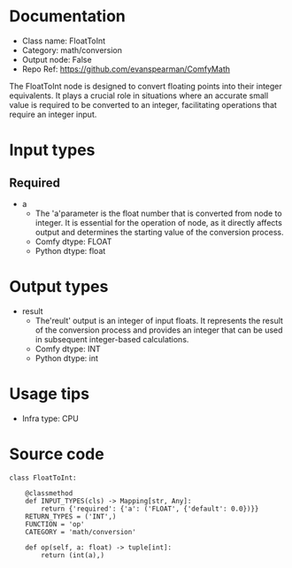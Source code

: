 # Documentation
- Class name: FloatToInt
- Category: math/conversion
- Output node: False
- Repo Ref: https://github.com/evanspearman/ComfyMath

The FloatToInt node is designed to convert floating points into their integer equivalents. It plays a crucial role in situations where an accurate small value is required to be converted to an integer, facilitating operations that require an integer input.

# Input types
## Required
- a
    - The 'a'parameter is the float number that is converted from node to integer. It is essential for the operation of node, as it directly affects output and determines the starting value of the conversion process.
    - Comfy dtype: FLOAT
    - Python dtype: float

# Output types
- result
    - The'reult' output is an integer of input floats. It represents the result of the conversion process and provides an integer that can be used in subsequent integer-based calculations.
    - Comfy dtype: INT
    - Python dtype: int

# Usage tips
- Infra type: CPU

# Source code
```
class FloatToInt:

    @classmethod
    def INPUT_TYPES(cls) -> Mapping[str, Any]:
        return {'required': {'a': ('FLOAT', {'default': 0.0})}}
    RETURN_TYPES = ('INT',)
    FUNCTION = 'op'
    CATEGORY = 'math/conversion'

    def op(self, a: float) -> tuple[int]:
        return (int(a),)
```
